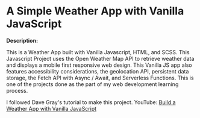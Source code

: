 # A Simple Weather App with Vanilla JavaScript

**Description:**

This is a Weather App built with Vanilla Javascript, HTML, and SCSS. This Javascript Project uses the Open Weather Map API to retrieve weather data and displays a mobile first responsive web design. This Vanilla JS app also features accessibility considerations, the geolocation API, persistent data storage, the Fetch API with Async / Await, and Serverless Functions. This is one of the projects done as the part of my web development learning process.

I followed Dave Gray's tutorial to make this project.
YouTube: [Build a Weather App with Vanilla JavaScript](https://youtu.be/s_Ie_yh_4Co)
